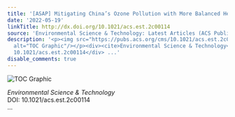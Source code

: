 ```yaml
---
title: '[ASAP] Mitigating China’s Ozone Pollution with More Balanced Health Benefits'
date: '2022-05-19'
linkTitle: http://dx.doi.org/10.1021/acs.est.2c00114
source: 'Environmental Science & Technology: Latest Articles (ACS Publications)'
description: '<p><img src="https://pubs.acs.org/cms/10.1021/acs.est.2c00114/asset/images/medium/es2c00114_0007.gif"
  alt="TOC Graphic"/></p><div><cite>Environmental Science & Technology</cite></div><div>DOI:
  10.1021/acs.est.2c00114</div> ...'
disable_comments: true
---
```

<p><img src="https://pubs.acs.org/cms/10.1021/acs.est.2c00114/asset/images/medium/es2c00114_0007.gif" alt="TOC Graphic"/></p><div><cite>Environmental Science & Technology</cite></div><div>DOI: 10.1021/acs.est.2c00114</div> ...